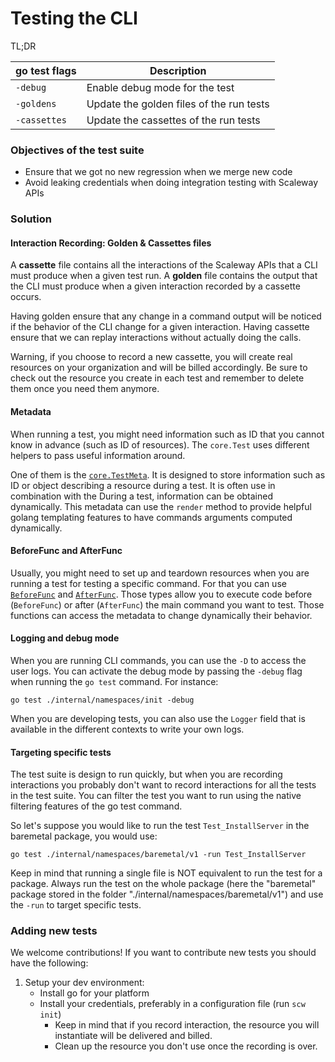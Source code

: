 # Testing the CLI

TL;DR

| go test flags | Description                              |
|---------------|------------------------------------------|
| `-debug`      | Enable debug mode for the test           |
| `-goldens`    | Update the golden files of the run tests |
| `-cassettes`  | Update the cassettes of the run tests    |

### Objectives of the test suite

- Ensure that we got no new regression when we merge new code
- Avoid leaking credentials when doing integration testing with Scaleway APIs

### Solution

#### Interaction Recording: Golden & Cassettes files

A **cassette** file contains all the interactions of the Scaleway APIs that a CLI must produce when a given test run.
A **golden** file contains the output that the CLI must produce when a given interaction recorded by a cassette occurs.

Having golden ensure that any change in a command output will be noticed if the behavior of the CLI change for a given interaction.
Having cassette ensure that we can replay interactions without actually doing the calls.

Warning, if you choose to record a new cassette, you will create real resources on your organization and will be billed accordingly.
Be sure to check out the resource you create in each test and remember to delete them once you need them anymore.

#### Metadata

When running a test, you might need information such as ID that you cannot know in advance (such as ID of resources).
The `core.Test` uses different helpers to pass useful information around.

One of them is the [`core.TestMeta`](https://github.com/scaleway/scaleway-cli/blob/v2/internal/core/testing.go#L71).
It is designed to store information such as ID or object describing a resource during a test.
It is often use in combination with the During a test, information can be obtained dynamically.
This metadata can use the `render` method to provide helpful golang templating features to have commands arguments computed dynamically.

#### BeforeFunc and AfterFunc

Usually, you might need to set up and teardown resources when you are running a test for testing a specific command.
For that you can use [`BeforeFunc`](https://github.com/scaleway/scaleway-cli/blob/v2/internal/core/testing.go#L84) and [`AfterFunc`](https://github.com/scaleway/scaleway-cli/blob/v2/internal/core/testing.go#L86).
Those types allow you to execute code before (`BeforeFunc`) or after (`AfterFunc`) the main command you want to test.
Those functions can access the metadata to change dynamically their behavior.

#### Logging and debug mode

When you are running CLI commands, you can use the `-D` to access the user logs.
You can activate the debug mode by passing the `-debug` flag when running the `go test` command.
For instance:

```
go test ./internal/namespaces/init -debug
```

When you are developing tests, you can also use the `Logger` field that is available in the different contexts to write your own logs.

#### Targeting specific tests

The test suite is design to run quickly, but when you are recording interactions you probably don't want to record interactions for all the tests in the test suite.
You can filter the test you want to run using the native filtering features of the go test command.

So let's suppose you would like to run the test `Test_InstallServer` in the baremetal package, you would use:

`go test ./internal/namespaces/baremetal/v1 -run Test_InstallServer`

Keep in mind that running a single file is NOT equivalent to run the test for a package.
Always run the test on the whole package (here the "baremetal" package stored in the folder "./internal/namespaces/baremetal/v1") and use the `-run` to target specific tests.

### Adding new tests

We welcome contributions!
If you want to contribute new tests you should have the following:

1. Setup your dev environment:
    - Install go for your platform
    - Install your credentials, preferably in a configuration file (run `scw init`)
        - Keep in mind that if you record interaction, the resource you will instantiate will be delivered and billed.
        - Clean up the resource you don't use once the recording is over.

